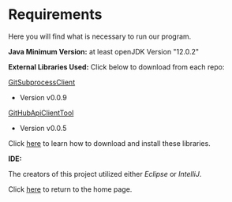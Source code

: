 # Requirements

Here you will find what is necessary to run our program.

**Java Minimum Version:** at least openJDK Version "12.0.2"

**External Libraries Used:**
Click below to download from each repo:

[GitSubprocessClient](https://github.com/CSC109/GitSubprocessClient)
- Version v0.0.9

[GitHubApiClientTool](https://github.com/CSC109/GitHubApiClient)
- Version v0.0.5

Click [here](./instructions) to learn how to download and install these libraries.

**IDE:**

The creators of this project utilized either *Eclipse* or *IntelliJ*.

Click [here](./index) to return to the home page.
